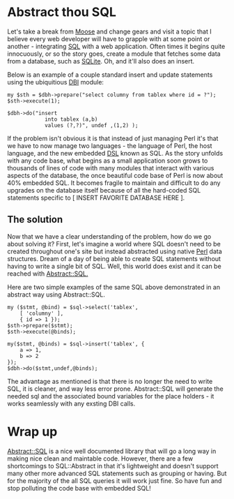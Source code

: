 # Abstract thou SQL

Let's take a break from [Moose](http://www.moose.org) and change gears and 
visit a topic that I believe every web developer will have to grapple 
with at some point or another - integrating
[SQL](http://en.wikipedia.org/wiki/SQL) with a web application. 
Often times it begins quite innocuously, or so the story goes, create a module that fetches some data
from a database, such as [SQLite](http://www.sqlite.org). Oh, and it'll also
does an insert.

Below is an example of a couple standard insert and update statements using the
ubiquitious [DBI](https://metacpan.org/module/DBI) module:

    my $sth = $dbh->prepare("select columny from tablex where id = ?");
    $sth->execute(1);

    $dbh->do("insert 
                into tablex (a,b)
                values (?,?)", undef ,(1,2) ); 

If the problem isn't obvious it is that instead of just managing Perl it's that
we have to now manage two languages - the
language of Perl, the host language, and the new embedded
[DSL](http://en.wikipedia.org/wiki/Domain-specific_language) known as SQL. 
As the story unfolds with any code base, what begins as a small application soon grows to thousands of lines of
code with many modules that interact with various aspects of the database, the
once beautiful code base of Perl is now about 40% embedded SQL. It becomes
fragile to maintain and difficult to do any upgrades on the database itself
because of all the hard-coded SQL statements specific to [ INSERT FAVORITE
DATABASE HERE ].

## The solution

Now that we have a clear understanding of the problem, how do we go about
solving it? First, let's imagine a world where SQL doesn't need 
to be created throughout one's site but instead abstracted using 
native [Perl](http://www.perl.org) data structures. Dream of a day of being able to create SQL statements 
without having to write a single bit of SQL. Well, this world does exist and
it can be reached with [Abstract::SQL.](https://metacpan.org/module/SQL::Abstract)

Here are two simple examples of the same SQL above demonstrated in an abstract
way using Abstract::SQL. 

    my ($stmt, @bind) = $sql->select('tablex',
        [ 'columny' ],
        { id => 1 });
    $sth->prepare($stmt);
    $sth->execute(@binds);
            
    my($stmt, @binds) = $sql->insert('tablex', { 
        a => 1,
        b => 2
    });
    $dbh->do($stmt,undef,@binds);

The advantage as mentioned is that there is no longer the need to write SQL,
it is cleaner, and way less error prone. Abstract::SQL will generate the 
needed sql and the associated bound variables for the place holders - it 
works seamlessly with any exsting DBI calls. 

# Wrap up

[Abstract::SQL](https://metacpan.org/module/SQL::Abstract) is a nice well 
documented library that will go a long way in making nice clean and maintable 
code. However, there are a few shortcomings to SQL::Abstract in that it's 
lightweight and doesn't support many other more advanced SQL statements 
such as grouping or having. But for the majority of the all SQL 
queries it will work just fine. So have fun and stop polluting the code 
base with embedded SQL!
